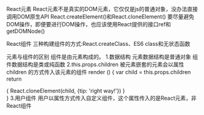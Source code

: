 React元素
React元素不是真实的DOM元素，它仅仅是js的普通对象，没办法直接调用DOM原生API
React.createElement()和React.cloneElement()
要尽量避免DOM操作，即便要进行DOM操作，也应该使用React提供的接口ref和getDOMNode()

React组件
三种构建组件的方式:React.createClass、ES6 class和无状态函数


元素与组件的区别
组件是由元素构成的。
1.数据结构
元素数据结构是普通对象
组件数据结构是类或纯函数
2.this.props.children
被元素嵌套的元素会以属性 children 的方式传入该元素的组件
render () {
  var child = this.props.children
  return <div>{ React.cloneElement(child, {tip: 'right way!'}) }<div>
}
3.用户组件
用户以属性方式传入自定义组件，这个属性传入的是React元素，非React组件
